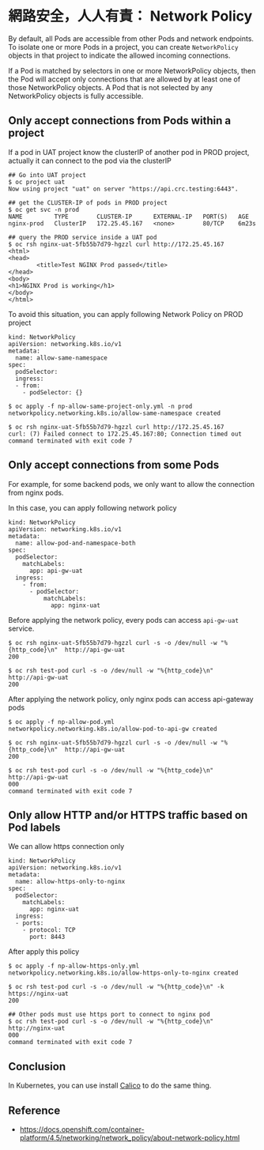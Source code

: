 網路安全，人人有責： Network Policy
========

By default, all Pods are accessible from other Pods and network endpoints. To isolate one or more Pods in a project, you can create `NetworkPolicy` objects in that project to indicate the allowed incoming connections.

If a Pod is matched by selectors in one or more NetworkPolicy objects, then the Pod will accept only connections that are allowed by at least one of those NetworkPolicy objects. A Pod that is not selected by any NetworkPolicy objects is fully accessible.


Only accept connections from Pods within a project
-----------------------

If a pod in UAT project know the clusterIP of another pod in PROD project, actually it can connect to the pod via the clusterIP

```
## Go into UAT project
$ oc project uat
Now using project "uat" on server "https://api.crc.testing:6443".

## get the CLUSTER-IP of pods in PROD project
$ oc get svc -n prod
NAME         TYPE        CLUSTER-IP      EXTERNAL-IP   PORT(S)   AGE
nginx-prod   ClusterIP   172.25.45.167   <none>        80/TCP    6m23s

## query the PROD service inside a UAT pod
$ oc rsh nginx-uat-5fb55b7d79-hgzzl curl http://172.25.45.167
<html>
<head>
        <title>Test NGINX Prod passed</title>
</head>
<body>
<h1>NGINX Prod is working</h1>
</body>
</html>

```

To avoid this situation, you can apply following Network Policy on PROD project



```
kind: NetworkPolicy
apiVersion: networking.k8s.io/v1
metadata:
  name: allow-same-namespace
spec:
  podSelector:
  ingress:
  - from:
    - podSelector: {}
```

```
$ oc apply -f np-allow-same-project-only.yml -n prod
networkpolicy.networking.k8s.io/allow-same-namespace created

$ oc rsh nginx-uat-5fb55b7d79-hgzzl curl http://172.25.45.167
curl: (7) Failed connect to 172.25.45.167:80; Connection timed out
command terminated with exit code 7
```

Only accept connections from some Pods
----------------

For example, for some backend pods, we only want to allow the connection from nginx pods.

In this case, you can apply following network policy

```
kind: NetworkPolicy
apiVersion: networking.k8s.io/v1
metadata:
  name: allow-pod-and-namespace-both
spec:
  podSelector:
    matchLabels:
      app: api-gw-uat
  ingress:
    - from:
      - podSelector:
          matchLabels:
            app: nginx-uat
```


Before applying the network policy, every pods can access `api-gw-uat` service. 

```
$ oc rsh nginx-uat-5fb55b7d79-hgzzl curl -s -o /dev/null -w "%{http_code}\n"  http://api-gw-uat
200

$ oc rsh test-pod curl -s -o /dev/null -w "%{http_code}\n"  http://api-gw-uat
200

```

After applying the network policy, only nginx pods can access api-gateway pods

```
$ oc apply -f np-allow-pod.yml
networkpolicy.networking.k8s.io/allow-pod-to-api-gw created

$ oc rsh nginx-uat-5fb55b7d79-hgzzl curl -s -o /dev/null -w "%{http_code}\n"  http://api-gw-uat
200

$ oc rsh test-pod curl -s -o /dev/null -w "%{http_code}\n"  http://api-gw-uat
000
command terminated with exit code 7
```

Only allow HTTP and/or HTTPS traffic based on Pod labels
------------------


We can allow https connection only

```
kind: NetworkPolicy
apiVersion: networking.k8s.io/v1
metadata:
  name: allow-https-only-to-nginx
spec:
  podSelector:
    matchLabels:
      app: nginx-uat
  ingress:
  - ports:
    - protocol: TCP
      port: 8443
```

After apply this policy

```
$ oc apply -f np-allow-https-only.yml 
networkpolicy.networking.k8s.io/allow-https-only-to-nginx created

$ oc rsh test-pod curl -s -o /dev/null -w "%{http_code}\n" -k https://nginx-uat
200

## Other pods must use https port to connect to nginx pod
$ oc rsh test-pod curl -s -o /dev/null -w "%{http_code}\n" http://nginx-uat
000 
command terminated with exit code 7

```




Conclusion
------

In Kubernetes, you can use install [Calico](https://docs.projectcalico.org/getting-started/kubernetes/) to do the same thing.



Reference
----------

- https://docs.openshift.com/container-platform/4.5/networking/network_policy/about-network-policy.html